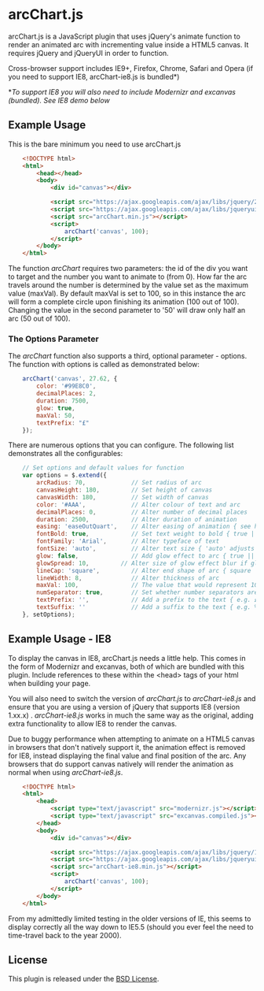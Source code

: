 arcChart.js
========

arcChart.js is a JavaScript plugin that uses jQuery's animate function to render an animated arc with incrementing value inside a HTML5 canvas. It requires jQuery and jQueryUI in order to function.

Cross-browser support includes IE9+, Firefox, Chrome, Safari and Opera (if you need to support IE8, arcChart-ie8.js is bundled*)

**To support IE8 you will also need to include Modernizr and excanvas (bundled). See IE8 demo below*

Example Usage
--------

This is the bare minimum you need to use arcChart.js

```html
    <!DOCTYPE html>
    <html>
        <head></head>
        <body>
            <div id="canvas"></div>

            <script src="https://ajax.googleapis.com/ajax/libs/jquery/2.1.4/jquery.min.js"></script>
            <script src="https://ajax.googleapis.com/ajax/libs/jqueryui/1.11.4/jquery-ui.min.js"></script>
            <script src="arcChart.min.js"></script>
            <script>
                arcChart('canvas', 100);
            </script>
        </body>
    </html>
```

The function *arcChart* requires two parameters: the id of the div you want to target and the number you want to animate to (from 0). How far the arc travels around the number is determined by the value set as the maximum value (maxVal). By default maxVal is set to 100, so in this instance the arc will form a complete circle upon finishing its animation (100 out of 100). Changing the value in the second parameter to '50' will draw only half an arc (50 out of 100).

### The Options Parameter


The *arcChart* function also supports a third, optional parameter - options. The function with options is called as demonstrated below:

```js
    arcChart('canvas', 27.62, {
        color: '#99E8C0',
        decimalPlaces: 2,
        duration: 7500,
        glow: true,
        maxVal: 50,
        textPrefix: "£"
    });
```

There are numerous options that you can configure. The following list demonstrates all the configurables:

```js
    // Set options and default values for function
    var options = $.extend({
        arcRadius: 70,             // Set radius of arc
        canvasHeight: 180,         // Set height of canvas
        canvasWidth: 180,          // Set width of canvas
        color: '#AAA',             // Alter colour of text and arc
        decimalPlaces: 0,          // Alter number of decimal places
        duration: 2500,            // Alter duration of animation
        easing: 'easeOutQuart',    // Alter easing of animation { see http://jqueryui.com/easing/ for options }
        fontBold: true,            // Set text weight to bold { true || false }
        fontFamily: 'Arial',       // Alter typeface of text
        fontSize: 'auto',          // Alter text size { 'auto' adjusts size based on length of value. Include units if not auto - e.g. 2em, 15px }
        glow: false,               // Add glow effect to arc { true || false }
        glowSpread: 10,        	// Alter size of glow effect blur if glow = true
        lineCap: 'square',         // Alter end shape of arc { square || round }
        lineWidth: 8,              // Alter thickness of arc
        maxVal: 100,               // The value that would represent 100% completion of the arc
        numSeparator: true,        // Set whether number separators are displayed between each '000' { true || false }
        textPrefix: '',            // Add a prefix to the text { e.g. £ }
        textSuffix: ''             // Add a suffix to the text { e.g. % }
    }, setOptions);
```

Example Usage - IE8
--------

To display the canvas in IE8, arcChart.js needs a little help. This comes in the form of Modernizr and excanvas, both of which are bundled with this plugin. Include references to these within the &lt;head&gt; tags of your html when building your page.

You will also need to switch the version of *arcChart.js* to *arcChart-ie8.js* and ensure that you are using a version of jQuery that supports IE8 (version 1.xx.x) . *arcChart-ie8.js* works in much the same way as the original, adding extra functionality to allow IE8 to render the canvas.

Due to buggy performance when attempting to animate on a HTML5 canvas in browsers that don't natively support it, the animation effect is removed for IE8, instead displaying the final value and final position of the arc. Any browsers that do support canvas natively will render the animation as normal when using *arcChart-ie8.js*.

```html
    <!DOCTYPE html>
    <html>
        <head>
            <script type="text/javascript" src="modernizr.js"></script>
            <script type="text/javascript" src="excanvas.compiled.js"></script>
        </head>
        <body>
            <div id="canvas"></div>

            <script src="https://ajax.googleapis.com/ajax/libs/jquery/1.11.1/jquery.min.js"></script>
            <script src="https://ajax.googleapis.com/ajax/libs/jqueryui/1.11.4/jquery-ui.min.js"></script>
            <script src="arcChart-ie8.min.js"></script>
            <script>
                arcChart('canvas', 100);
            </script>
        </body>
    </html>
```

From my admittedly limited testing in the older versions of IE, this seems to display correctly all the way down to IE5.5 (should you ever feel the need to time-travel back to the year 2000).

License
-----

This plugin is released under the [BSD License](http://opensource.org/licenses/BSD-3-Clause).